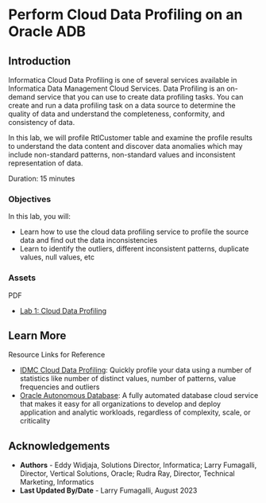 # Perform Cloud Data Profiling on an Oracle ADB 

## Introduction

Informatica Cloud Data Profiling is one of several services available in Informatica Data Management Cloud Services. Data Profiling is an on-demand service that you can use to create data profiling tasks. You can create and run a data profiling task on a data source to determine the quality of data and understand the completeness, conformity, and consistency of data.

In this lab, we will profile RtlCustomer table and examine the profile results to understand the data content and discover data anomalies which may include non-standard patterns, non-standard values and inconsistent representation of data.

Duration: 15 minutes

### Objectives

In this lab, you will:
* Learn how to use the cloud data profiling service to profile the source data and find out the data inconsistencies
* Learn to identify the outliers, different inconsistent patterns, duplicate values, null values, etc

### **Assets**

PDF
* [Lab 1: Cloud Data Profiling](https://objectstorage.us-ashburn-1.oraclecloud.com/p/Ei1_2QRw4M8tQpk59Qhao2JCvEivSAX8MGB9R6PfHZlqNkpkAcnVg4V3-GyTs1_t/n/c4u04/b/livelabsfiles/o/oci-library/LAB%2001%20-%20Cloud%20Data%20Profiling%20-%20OCI.pdf) 


## Learn More

Resource Links for Reference 
* [IDMC Cloud Data Profiling](https://docs.informatica.com/data-governance-and-quality-cloud/data-profiling/current-version/introduction/introduction-to-informatica-cloud-data-profiling.html): Quickly profile your data using a number of statistics like number of distinct values, number of patterns, value frequencies and outliers
* [Oracle Autonomous Database](https://www.oracle.com/autonomous-database/): A fully automated database cloud service that makes it easy for all organizations to develop and deploy application and analytic workloads, regardless of complexity, scale, or criticality


## Acknowledgements
* **Authors** - Eddy Widjaja, Solutions Director, Informatica; Larry Fumagalli, Director, Vertical Solutions, Oracle; Rudra Ray, Director, Technical Marketing, Informatics
* **Last Updated By/Date** - Larry Fumagalli, August 2023
